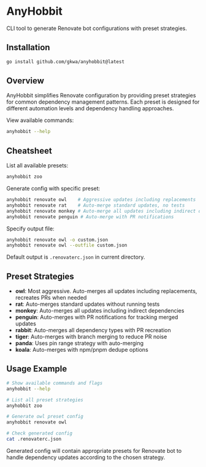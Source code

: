 # AnyHobbit

CLI tool to generate Renovate bot configurations with preset strategies.

## Installation

```bash
go install github.com/gkwa/anyhobbit@latest
```

## Overview

AnyHobbit simplifies Renovate configuration by providing preset strategies for common dependency management patterns. Each preset is designed for different automation levels and dependency handling approaches.

View available commands:
```bash
anyhobbit --help
```

## Cheatsheet

List all available presets:
```bash
anyhobbit zoo
```

Generate config with specific preset:
```bash
anyhobbit renovate owl    # Aggressive updates including replacements
anyhobbit renovate rat    # Auto-merge standard updates, no tests
anyhobbit renovate monkey # Auto-merge all updates including indirect deps
anyhobbit renovate penguin # Auto-merge with PR notifications
```

Specify output file:
```bash
anyhobbit renovate owl -o custom.json
anyhobbit renovate owl --outfile custom.json
```

Default output is `.renovaterc.json` in current directory.

## Preset Strategies

- **owl**: Most aggressive. Auto-merges all updates including replacements, recreates PRs when needed
- **rat**: Auto-merges standard updates without running tests
- **monkey**: Auto-merges all updates including indirect dependencies
- **penguin**: Auto-merges with PR notifications for tracking merged updates
- **rabbit**: Auto-merges all dependency types with PR recreation
- **tiger**: Auto-merges with branch merging to reduce PR noise
- **panda**: Uses pin range strategy with auto-merging
- **koala**: Auto-merges with npm/pnpm dedupe options

## Usage Example

```bash
# Show available commands and flags
anyhobbit --help

# List all preset strategies
anyhobbit zoo

# Generate owl preset config
anyhobbit renovate owl

# Check generated config
cat .renovaterc.json
```

Generated config will contain appropriate presets for Renovate bot to handle dependency updates according to the chosen strategy.